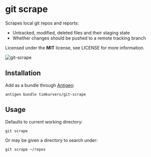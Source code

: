 # git scrape

Scrapes local git repos and reports:

- Untracked, modified, deleted files and their staging state
- Whether changes should be pushed to a remote tracking branch

Licensed under the **MIT** license, see LICENSE for more information.

![git-scrape](http://office.moonsphere.net/git-scrape.png)


## Installation

Add as a bundle through [Antigen](https://github.com/zsh-users/antigen):

    antigen bundle timkurvers/git-scrape


## Usage

Defaults to current working directory:

    git scrape

Or may be given a directory to search under:

    git scrape ~/repos
